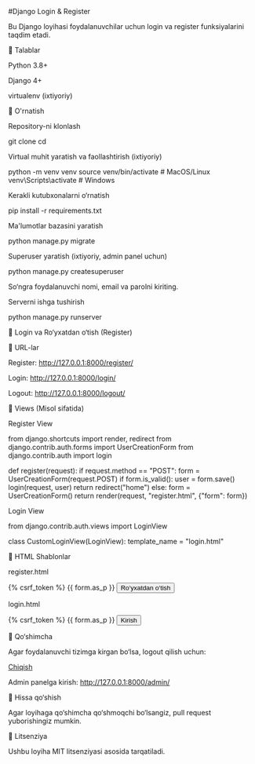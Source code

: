  #Django Login & Register

Bu Django loyihasi foydalanuvchilar uchun login va register funksiyalarini taqdim etadi.

📌 Talablar

Python 3.8+

Django 4+

virtualenv (ixtiyoriy)

🔧 O'rnatish

Repository-ni klonlash

git clone <repository-url>
cd <project-folder>

Virtual muhit yaratish va faollashtirish (ixtiyoriy)

python -m venv venv
source venv/bin/activate  # MacOS/Linux
venv\Scripts\activate  # Windows

Kerakli kutubxonalarni o‘rnatish

pip install -r requirements.txt

Ma'lumotlar bazasini yaratish

python manage.py migrate

Superuser yaratish (ixtiyoriy, admin panel uchun)

python manage.py createsuperuser

So‘ngra foydalanuvchi nomi, email va parolni kiriting.

Serverni ishga tushirish

python manage.py runserver

🔑 Login va Ro‘yxatdan o‘tish (Register)

📌 URL-lar

Register: http://127.0.0.1:8000/register/

Login: http://127.0.0.1:8000/login/

Logout: http://127.0.0.1:8000/logout/

📜 Views (Misol sifatida)

Register View

from django.shortcuts import render, redirect
from django.contrib.auth.forms import UserCreationForm
from django.contrib.auth import login

def register(request):
    if request.method == "POST":
        form = UserCreationForm(request.POST)
        if form.is_valid():
            user = form.save()
            login(request, user)
            return redirect("home")
    else:
        form = UserCreationForm()
    return render(request, "register.html", {"form": form})

Login View

from django.contrib.auth.views import LoginView

class CustomLoginView(LoginView):
    template_name = "login.html"

🎨 HTML Shablonlar

register.html

<form method="post">
    {% csrf_token %}
    {{ form.as_p }}
    <button type="submit">Ro‘yxatdan o‘tish</button>
</form>

login.html

<form method="post">
    {% csrf_token %}
    {{ form.as_p }}
    <button type="submit">Kirish</button>
</form>

📌 Qo‘shimcha

Agar foydalanuvchi tizimga kirgan bo‘lsa, logout qilish uchun:

<a href="{% url 'logout' %}">Chiqish</a>

Admin panelga kirish: http://127.0.0.1:8000/admin/

🤝 Hissa qo‘shish

Agar loyihaga qo‘shimcha qo‘shmoqchi bo‘lsangiz, pull request yuborishingiz mumkin.

📜 Litsenziya

Ushbu loyiha MIT litsenziyasi asosida tarqatiladi.
 
 
